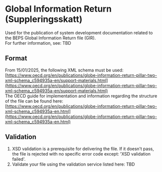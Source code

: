 # Global Information Return (Suppleringsskatt)

Used for the publication of system development documentation related to the BEPS Global Information Return file (GIR).  
For further information, see: TBD

## Format

From 15/01/2025, the following XML schema must be used:  
[https://www.oecd.org/en/publications/globe-information-return-pillar-two-xml-schema_c594935a-en/support-materials.html](https://www.oecd.org/en/publications/globe-information-return-pillar-two-xml-schema_c594935a-en/support-materials.html)  
The OECD guide for implementation and information regarding the structure of the file can be found here:  
[https://www.oecd.org/en/publications/globe-information-return-pillar-two-xml-schema_c594935a-en.html](https://www.oecd.org/en/publications/globe-information-return-pillar-two-xml-schema_c594935a-en.html)

## Validation

1. XSD validation is a prerequisite for delivering the file. If it doesn't pass, the file is rejected with no specific error code except: 'XSD validation failed'.
2. Validate your file using the validation service listed here: TBD

